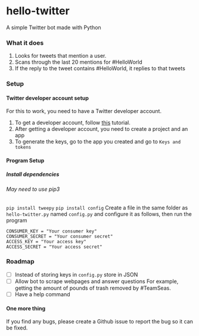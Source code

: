 # hello-twitter
A simple Twitter bot made with Python

### What it does
1. Looks for tweets that mention a user.
2. Scans through the last 20 mentions for #HelloWorld
3. If the reply to the tweet contains #HelloWorld, it replies to that tweets

### Setup  

#### Twitter developer account setup  
For this to work, you need to have a Twitter developer account.  
1. To get a developer account, follow [this](https://www.youtube.com/watch?v=iff0ztwErA8) tutorial.   
2. After getting a  developer account, you need to create a project and an app
3. To generate the keys, go to the app you created and go to `Keys and tokens`

#### Program Setup
##### Install dependencies
###### May need to use pip3
`pip install tweepy`
`pip install config`
Create a file in the same folder as `hello-twitter.py` named `config.py` and configure it as follows, then run the program
```
CONSUMER_KEY = "Your consumer key"
CONSUMER_SECRET = "Your consumer secret"
ACCESS_KEY = "Your access key"
ACCESS_SECRET = "Your access secret"
```

### Roadmap  
- [ ] Instead of storing keys in `config.py` store in JSON
- [ ] Allow bot to scrape webpages and answer questions
      For example, getting the amount of pounds of trash removed by #TeamSeas.
- [ ] Have a help command

#### One more thing
If you find any bugs, please create a Github issue to report the bug so it can be fixed.
